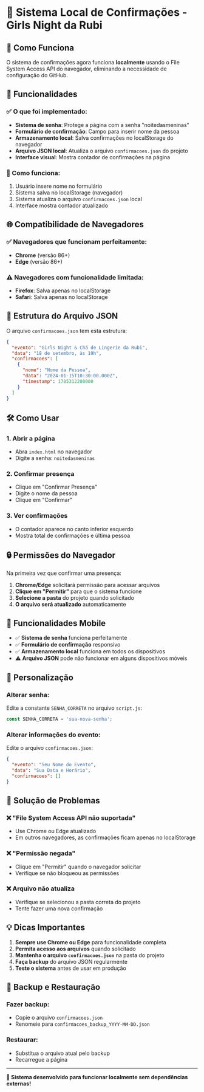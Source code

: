# 📝 Sistema Local de Confirmações - Girls Night da Rubi

## 🎯 Como Funciona

O sistema de confirmações agora funciona **localmente** usando o File System Access API do navegador, eliminando a necessidade de configuração do GitHub.

## 🚀 Funcionalidades

### ✅ O que foi implementado:
- **Sistema de senha**: Protege a página com a senha "noitedasmeninas"
- **Formulário de confirmação**: Campo para inserir nome da pessoa
- **Armazenamento local**: Salva confirmações no localStorage do navegador
- **Arquivo JSON local**: Atualiza o arquivo `confirmacoes.json` do projeto
- **Interface visual**: Mostra contador de confirmações na página

### 🔧 Como funciona:
1. Usuário insere nome no formulário
2. Sistema salva no localStorage (navegador)
3. Sistema atualiza o arquivo `confirmacoes.json` local
4. Interface mostra contador atualizado

## 🌐 Compatibilidade de Navegadores

### ✅ Navegadores que funcionam perfeitamente:
- **Chrome** (versão 86+)
- **Edge** (versão 86+)

### ⚠️ Navegadores com funcionalidade limitada:
- **Firefox**: Salva apenas no localStorage
- **Safari**: Salva apenas no localStorage

## 📁 Estrutura do Arquivo JSON

O arquivo `confirmacoes.json` tem esta estrutura:

```json
{
  "evento": "Girls Night & Chá de Lingerie da Rubi",
  "data": "18 de setembro, às 19h",
  "confirmacoes": [
    {
      "nome": "Nome da Pessoa",
      "data": "2024-01-15T10:30:00.000Z",
      "timestamp": 1705312200000
    }
  ]
}
```

## 🛠️ Como Usar

### 1. **Abrir a página**
- Abra `index.html` no navegador
- Digite a senha: `noitedasmeninas`

### 2. **Confirmar presença**
- Clique em "Confirmar Presença"
- Digite o nome da pessoa
- Clique em "Confirmar"

### 3. **Ver confirmações**
- O contador aparece no canto inferior esquerdo
- Mostra total de confirmações e última pessoa

## 🔒 Permissões do Navegador

Na primeira vez que confirmar uma presença:

1. **Chrome/Edge** solicitará permissão para acessar arquivos
2. **Clique em "Permitir"** para que o sistema funcione
3. **Selecione a pasta** do projeto quando solicitado
4. **O arquivo será atualizado** automaticamente

## 📱 Funcionalidades Mobile

- ✅ **Sistema de senha** funciona perfeitamente
- ✅ **Formulário de confirmação** responsivo
- ✅ **Armazenamento local** funciona em todos os dispositivos
- ⚠️ **Arquivo JSON** pode não funcionar em alguns dispositivos móveis

## 🎨 Personalização

### Alterar senha:
Edite a constante `SENHA_CORRETA` no arquivo `script.js`:

```javascript
const SENHA_CORRETA = 'sua-nova-senha';
```

### Alterar informações do evento:
Edite o arquivo `confirmacoes.json`:

```json
{
  "evento": "Seu Nome do Evento",
  "data": "Sua Data e Horário",
  "confirmacoes": []
}
```

## 🚨 Solução de Problemas

### ❌ "File System Access API não suportada"
- Use Chrome ou Edge atualizado
- Em outros navegadores, as confirmações ficam apenas no localStorage

### ❌ "Permissão negada"
- Clique em "Permitir" quando o navegador solicitar
- Verifique se não bloqueou as permissões

### ❌ Arquivo não atualiza
- Verifique se selecionou a pasta correta do projeto
- Tente fazer uma nova confirmação

## 💡 Dicas Importantes

1. **Sempre use Chrome ou Edge** para funcionalidade completa
2. **Permita acesso aos arquivos** quando solicitado
3. **Mantenha o arquivo `confirmacoes.json`** na pasta do projeto
4. **Faça backup** do arquivo JSON regularmente
5. **Teste o sistema** antes de usar em produção

## 🔄 Backup e Restauração

### Fazer backup:
- Copie o arquivo `confirmacoes.json`
- Renomeie para `confirmacoes_backup_YYYY-MM-DD.json`

### Restaurar:
- Substitua o arquivo atual pelo backup
- Recarregue a página

---

**🎀 Sistema desenvolvido para funcionar localmente sem dependências externas!**
